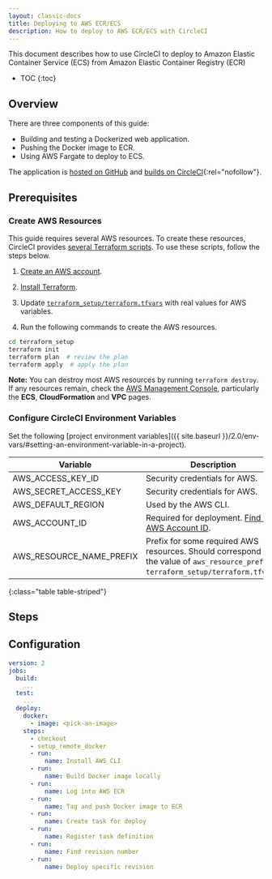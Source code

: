 ```yaml
---
layout: classic-docs
title: Deploying to AWS ECR/ECS
description: How to deploy to AWS ECR/ECS with CircleCI
---
```


This document describes
how to use CircleCI
to deploy to Amazon Elastic Container Service (ECS) from Amazon Elastic Container Registry (ECR)

* TOC
{:toc}

## Overview

There are three components of this guide:

- Building and testing a Dockerized web application.
- Pushing the Docker image to ECR.
- Using AWS Fargate to deploy to ECS.

The application is [hosted on GitHub](https://github.com/CircleCI-Public/circleci-demo-aws-ecs-ecr)
and [builds on CircleCI](https://circleci.com/gh/CircleCI-Public/circleci-demo-aws-ecs-ecr){:rel="nofollow"}.

## Prerequisites

### Create AWS Resources

This guide requires several AWS resources.
To create these resources,
CircleCI provides [several Terraform scripts](https://github.com/CircleCI-Public/circleci-demo-aws-ecs-ecr/tree/master/terraform_setup).
To use these scripts,
follow the steps below.

1. [Create an AWS account](https://aws.amazon.com/premiumsupport/knowledge-center/create-and-activate-aws-account/).

2. [Install Terraform](https://www.terraform.io/).

3. Update [`terraform_setup/terraform.tfvars`](https://github.com/CircleCI-Public/circleci-demo-aws-ecs-ecr/blob/master/terraform_setup/terraform.tfvars) with real values for AWS variables.

4. Run the following commands
to create the AWS resources.

```bash
cd terraform_setup
terraform init
terraform plan  # review the plan
terraform apply  # apply the plan
```

**Note:**
You can destroy most AWS resources
by running `terraform destroy`.
If any resources remain,
check the [AWS Management Console](https://console.aws.amazon.com/),
particularly the **ECS**, **CloudFormation** and **VPC** pages.

### Configure CircleCI Environment Variables

Set the following [project environment variables]({{ site.baseurl }}/2.0/env-vars/#setting-an-environment-variable-in-a-project).

Variable                 | Description
-------------------------|------------
AWS_ACCESS_KEY_ID        | Security credentials for AWS.
AWS_SECRET_ACCESS_KEY    | Security credentials for AWS.
AWS_DEFAULT_REGION       | Used by the AWS CLI.
AWS_ACCOUNT_ID           | Required for deployment. [Find your AWS Account ID](https://docs.aws.amazon.com/IAM/latest/UserGuide/console_account-alias.html#FindingYourAWSId).
AWS_RESOURCE_NAME_PREFIX | Prefix for some required AWS resources. Should correspond to the value of `aws_resource_prefix` in `terraform_setup/terraform.tfvars`.
{:class="table table-striped"}

## Steps

## Configuration

```yaml
version: 2
jobs:
  build:
    ...
  test:
    ...
  deploy:
    docker:
      - image: <pick-an-image>
    steps:
      - checkout
      - setup_remote_docker
      - run:
          name: Install AWS CLI
      - run:
          name: Build Docker image locally
      - run:
          name: Log into AWS ECR
      - run:
          name: Tag and push Docker image to ECR
      - run:
          name: Create task for deploy
      - run:
          name: Register task definition
      - run:
          name: Find revision number
      - run:
          name: Deploy specific revision
```
